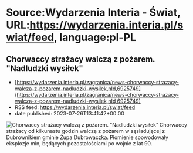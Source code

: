 # Source:Wydarzenia Interia - Świat, URL:https://wydarzenia.interia.pl/swiat/feed, language:pl-PL

## Chorwaccy strażacy walczą z pożarem. "Nadludzki wysiłek"
 - [https://wydarzenia.interia.pl/zagranica/news-chorwaccy-strazacy-walcza-z-pozarem-nadludzki-wysilek,nId,6925749](https://wydarzenia.interia.pl/zagranica/news-chorwaccy-strazacy-walcza-z-pozarem-nadludzki-wysilek,nId,6925749)
 - RSS feed: https://wydarzenia.interia.pl/swiat/feed
 - date published: 2023-07-26T13:41:42+00:00

<p><a href="https://wydarzenia.interia.pl/zagranica/news-chorwaccy-strazacy-walcza-z-pozarem-nadludzki-wysilek,nId,6925749"><img align="left" alt="Chorwaccy strażacy walczą z pożarem. &quot;Nadludzki wysiłek&quot;" src="https://i.iplsc.com/chorwaccy-strazacy-walcza-z-pozarem-nadludzki-wysilek/000HGBO21HB70G8U-C321.jpg" /></a>Chorwaccy strażacy od kilkunastu godzin walczą z pożarem w sąsiadującej z Dubrownikiem gminie Żupa Dubrowaczka. Płomienie spowodowały eksplozje min, będących pozostałościami po wojnie z lat 90. </p><br clear="all" />

